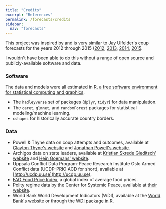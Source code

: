 ```yaml
---
title: "Credits"
excerpt: "References"
permalink: /forecasts/credits
sidebar:
  nav: "forecasts"
---
```


This project was inspired by and is very similar to Jay Ulfelder's coup forecasts for the years 2012 through 2015 ([2012](https://dartthrowingchimp.wordpress.com/2012/01/30/assessing-coup-risk-in-2012/), [2013](https://dartthrowingchimp.wordpress.com/2012/12/21/coup-forecasts-for-2013/), [2014](https://dartthrowingchimp.wordpress.com/2014/01/25/coup-forecasts-for-2014/), [2015](https://dartthrowingchimp.wordpress.com/2015/01/17/statistical-assessments-of-coup-risk-for-2015/). 

I wouldn't have been able to do this without a range of open source and publicly-available software and data. 

### Software

The data and models were all estimated in [R, a free software environment for statistical computing and graphics](https://www.r-project.org). 

- The `hadleyverse` set of packages (`dplyr`, `tidyr`) for data manipulation.
- The `caret`, `glmnet`, and `randomForest` packages for statistical modeling/machine learning.
- `cshapes` for historically accurate country borders. 

### Data

- Powell & Thyne data on coup attempts and outcomes, available at [Clayton Thyne's website](http://www.uky.edu/~clthyn2/coup_data/home.htm) and [Jonathan Powell's website](http://www.jonathanmpowell.com/coup-detat-dataset.html).
- Archigos data on state leaders, available at [Kristian Skrede Gleditsch' website](http://privatewww.essex.ac.uk/~ksg/archigos.html) and [Hein Goemans' website](http://www.rochester.edu/college/faculty/hgoemans/data.htm). 
- Uppsala Conflict Data Program-Peace Research Institute Oslo Armed Conflict data (UCDP-PRIO ACD for short), available at [http://ucdp.uu.se](http://ucdp.uu.se). 
- [FAO Food Price Index](http://www.fao.org/worldfoodsituation/foodpricesindex/en/), a global index of average food prices. 
- Polity regime data by the Center for Systemic Peace, available at [their website](http://www.systemicpeace.org/polityproject.html).
- World Bank World Development Indicators (WDI), available at the [World Bank's website](http://data.worldbank.org/data-catalog/world-development-indicators) or through the [WDI package in R](https://cran.r-project.org/web/packages/WDI/index.html).  

